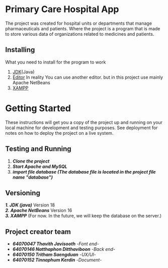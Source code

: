 # Primary Care Hospital App
  The project was created for hospital units or departments that manage pharmaceuticals and patients. Where the project is a program that is made to store various data of organizations related to medicines and patients.
  
 ##  Installing
  What you need to install for the program to work
  
  1. [JDK](https://www.oracle.com/java/technologies/downloads/)(Java)
  2. [Editor](https://netbeans.apache.org/download/nb16/)  In reality You can use another editor. but in this project use mainly Apache NetBeans
  3. [XAMPP](https://www.apachefriends.org/download.html)

# Getting Started
  These instructions will get you a copy of the project up and running on your local machine for development and testing purposes. See deployment for notes on how to deploy the project on a live system.


## Testing and Running
  1. ***Clone the project***
  2. ***Start Apache and MySQL***
  3. ***import file database (The database file is located in the project file name "database")***

## Versioning
 
  ***1. JDK (java)*** Version 18 <br>
  ***2. Apache NetBeans*** Version 16 <br>
  ***3. XAMPP*** (For now. In the future, we will keep the database on the server.)

## Project creator team
  
  * ***64070047 Thavith Javisooth*** -*Font end*-  
  * ***64070146 Natthaphon Ditthaviboon*** -*Back end*-
  * ***64070150 Tritham Saengduan*** -*UX/UI*-
  * ***64070152 Tinnaphum Kerdin*** -*Document*-
